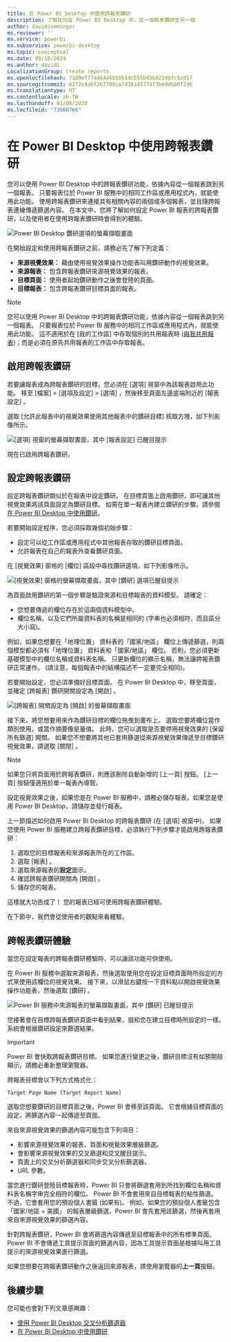 ```yaml
---
title: 在 Power BI Desktop 中使用跨報表鑽研
description: 了解如何在 Power BI Desktop 中，從一個報表鑽研至另一個
author: davidiseminger
ms.reviewer: ''
ms.service: powerbi
ms.subservice: powerbi-desktop
ms.topic: conceptual
ms.date: 09/18/2019
ms.author: davidi
LocalizationGroup: Create reports
ms.openlocfilehash: 7189ef77446446b56b1dcb55b43b022d0fc5c057
ms.sourcegitcommit: 6272c4a0f267708ca7d38a45774f3bedd680f2d6
ms.translationtype: HT
ms.contentlocale: zh-TW
ms.lasthandoff: 01/06/2020
ms.locfileid: "73868766"
---
```

# <a name="use-cross-report-drillthrough-in-power-bi-desktop"></a>在 Power BI Desktop 中使用跨報表鑽研

您可以使用 Power BI Desktop 中的跨報表鑽研功能，依據內容從一個報表跳到另一個報表。 只要報表位於 Power BI 服務中的相同工作區或應用程式內，就能使用此功能。 使用跨報表鑽研來連接具有相關內容的兩個或多個報表，並且隨跨報表連線傳遞篩選內容。 在本文中，您將了解如何設定 Power BI 報表的跨報表鑽研，以及使用者在使用跨報表鑽研時會得到的體驗。

![Power BI Desktop 鑽研選項的螢幕擷取畫面](media/desktop-cross-report-drill-through/cross-report-drill-through-01.png)

在開始設定和使用跨報表鑽研之前，請務必先了解下列定義：

* **來源視覺效果：** 藉由使用視覺效果操作功能表叫用鑽研動作的視覺效果。
* **來源報表：** 包含跨報表鑽研來源視覺效果的報表。
* **目標頁面：** 使用者起始鑽研動作之後會登陸的頁面。
* **目標報表：** 包含跨報表鑽研目標頁面的報表。


> [!NOTE]
> 您可以使用 Power BI Desktop 中的跨報表鑽研功能，依據內容從一個報表跳到另一個報表。 只要報表位於 Power BI 服務中的相同工作區或應用程式內，就能使用此功能。 這不適用於在 [我的工作區]  中存取個別的共用報表時 ([與我共用報表](service-share-dashboards.md#share-a-dashboard-or-report))；而是必須在原先共用報表的工作區中存取報表。


## <a name="enable-cross-report-drillthrough"></a>啟用跨報表鑽研

若要讓報表成為跨報表鑽研的目標，您必須在 [選項]  視窗中為該報表啟用此功能。 移至 [檔案]   > [選項及設定]   > [選項]  ，然後移至頁面左邊底端附近的 [報表設定]  。

選取 [允許此報表中的視覺效果使用其他報表中的鑽研目標]  核取方塊，如下列影像所示。

![[選項] 視窗的螢幕擷取畫面，其中 [報表設定] 已醒目提示](media/desktop-cross-report-drill-through/cross-report-drill-through-02.png)

現在已啟用跨報表鑽研。

## <a name="set-up-cross-report-drillthrough"></a>設定跨報表鑽研

設定跨報表鑽研類似於在報表中設定鑽研。 在目標頁面上啟用鑽研，即可讓其他視覺效果將該頁面設定為鑽研目標。 如需在單一報表內建立鑽研的步驟，請參閱[在 Power BI Desktop 中使用鑽研](desktop-drillthrough.md)。

若要開始設定程序，您必須採取幾個初始步驟：

* 設定可以從工作區或應用程式中其他報表存取的鑽研目標頁面。
* 允許報表在自己的報表外查看鑽研頁面。

在 [視覺效果]  窗格的 [欄位]  區段中尋找鑽研選項，如下列影像所示。

![[視覺效果] 窗格的螢幕擷取畫面，其中 [鑽研] 選項已醒目提示](media/desktop-cross-report-drill-through/cross-report-drill-through-03.png)

為頁面啟用鑽研的第一個步驟是驗證來源和目標報表的資料模型。 請確定： 

* 您想要傳遞的欄位存在於這兩個資料模型中。
* 欄位名稱，以及它們所屬資料表的名稱是相同的 (字串也必須相符，而且區分大小寫)。

例如，如果您想要在「地理位置」  資料表的「國家/地區」  欄位上傳遞篩選，則兩個模型都必須有「地理位置」  資料表和「國家/地區」  欄位。 否則，您必須更新基礎模型中的欄位名稱或資料表名稱。 只更新欄位的顯示名稱，無法讓跨報表鑽研正常運作。 (請注意，每個報表中的結構描述不一定要完全相同)。

若要開始設定，您必須準備好目標頁面。 在 Power BI Desktop 中，移至頁面，並確定 [跨報表]  鑽研開關設定為 [開啟]  。 

![[跨報表] 開關設定為 [開啟] 的螢幕擷取畫面](media/desktop-cross-report-drill-through/cross-report-drill-through-03.png)

接下來，將您想要用來作為鑽研目標的欄位拖曳到畫布上。 選取您要將欄位當作類別使用，或當作摘要像是量值。 此時，您可以選取是否要停用視覺效果的 [保留所有篩選]  開關。 如果您不想要將其他已套用篩選從來源視覺效果傳遞至目標鑽研視覺效果，請選取 [關閉]  。

> [!NOTE]
> 如果您只將頁面用於跨報表鑽研，則應該刪除自動新增的 [上一頁]  按鈕。 [上一頁]  按鈕僅適用於單一報表內導覽。 

設定視覺效果之後，如果您是在 Power BI 服務中，請務必儲存報表，如果您是使用 Power BI Desktop，請儲存並發行報表。

上一節描述如何啟用 Power BI Desktop 的跨報表鑽研 (在 [選項]  視窗中)。 如果您使用 Power BI 服務建立跨報表鑽研目標，必須執行下列步驟才能啟用跨報表鑽研： 

1. 選取您的目標報表和來源報表所在的工作區。
2. 選取 [報表]  。
3. 選取來源報表的**設定**圖示。
4. 確認跨報表鑽研開關為 [開啟]  。
5. 儲存您的報表。

這樣就大功告成了！ 您的報表已經可使用跨報表鑽研體驗。 

在下節中，我們會從使用者的觀點來看體驗。

## <a name="cross-report-drillthrough-experience"></a>跨報表鑽研體驗

當您在設定報表的跨報表鑽研體驗時，可以讓該功能可供使用。

在 Power BI 服務中選取來源報表，然後選取使用您在設定目標頁面時所指定的方式來使用該欄位的視覺效果。 接下來，以滑鼠右鍵按一下資料點以開啟視覺效果操作功能表，然後選取 [鑽研]  。

![Power BI 服務中來源報表的螢幕擷取畫面，其中 [鑽研] 已醒目提示](media/desktop-cross-report-drill-through/cross-report-drill-through-01.png)

您接著會在目標跨報表鑽研頁面中看到結果，就和您在建立目標時所設定的一樣。 系統會根據鑽研設定來篩選結果。

> [!IMPORTANT]
> Power BI 會快取跨報表鑽研目標。 如果您進行變更之後，鑽研目標沒有如預期般顯示，請務必重新整理瀏覽器。 

跨報表目標會以下列方式格式化： 

`Target Page Name [Target Report Name]`

選取您想要鑽研的目標頁面之後，Power BI 會移至該頁面。 它會根據目標頁面的設定，將篩選內容一起傳遞至頁面。 

來自來源視覺效果的篩選內容可能包含下列項目： 

* 影響來源視覺效果的報表、頁面和視覺效果層級篩選。 
* 會影響來源視覺效果的交叉篩選和交叉醒目提示。 
* 頁面上的交叉分析篩選器和同步交叉分析篩選器。
* URL 參數。

當您進行鑽研登陸目標報表時，Power BI 只會將篩選套用到所找到欄位名稱和資料表名稱字串完全相符的欄位。 Power BI 不會套用來自目標報表的粘性篩選。 不過，它會套用您的預設個人書籤 (如果有)。 例如，如果您的預設個人書籤包含「國家/地區 = 美國」  的報表層級篩選，Power BI 會先套用該篩選，然後再套用來自來源視覺效果的篩選內容。 

針對跨報表鑽研，Power BI 會將篩選內容傳遞至目標報表中的所有標準頁面。 Power BI 不會傳遞工具提示頁面的篩選內容，因為工具提示頁面是根據叫用工具提示的來源視覺效果進行篩選。

如果您想要在跨報表鑽研動作之後返回來源報表，請使用瀏覽器的**上一頁**按鈕。 

## <a name="next-steps"></a>後續步驟

您可能也會對下列文章感興趣：

* [使用 Power BI Desktop 交叉分析篩選器](visuals/power-bi-visualization-slicers.md)
* [在 Power BI Desktop 中使用鑽研](desktop-drillthrough.md)

